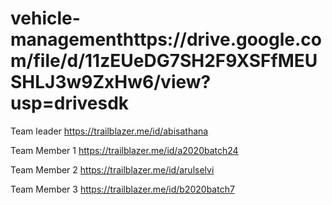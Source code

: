 # vehicle-managementhttps://drive.google.com/file/d/11zEUeDG7SH2F9XSFfMEUSHLJ3w9ZxHw6/view?usp=drivesdk
Team leader 
https://trailblazer.me/id/abisathana

Team Member 1
https://trailblazer.me/id/a2020batch24

Team Member 2
https://trailblazer.me/id/arulselvi

Team Member 3
https://trailblazer.me/id/b2020batch7
